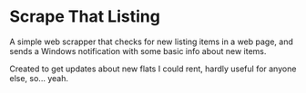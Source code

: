 # Scrape That Listing

A simple web scrapper that checks for new listing items in a web page, and sends a Windows notification with some basic info about new items.

Created to get updates about new flats I could rent, hardly useful for anyone else, so... yeah.
